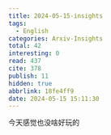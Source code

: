 ```yaml
---
title: 2024-05-15-insights
tags:
  - English
categories: Arxiv-Insights
total: 42
interesting: 0
read: 437
cite: 378
publish: 11
hidden: true
abbrlink: 18fe4ff9
date: 2024-05-15 15:11:30
---
```


今天感觉也没啥好玩的
